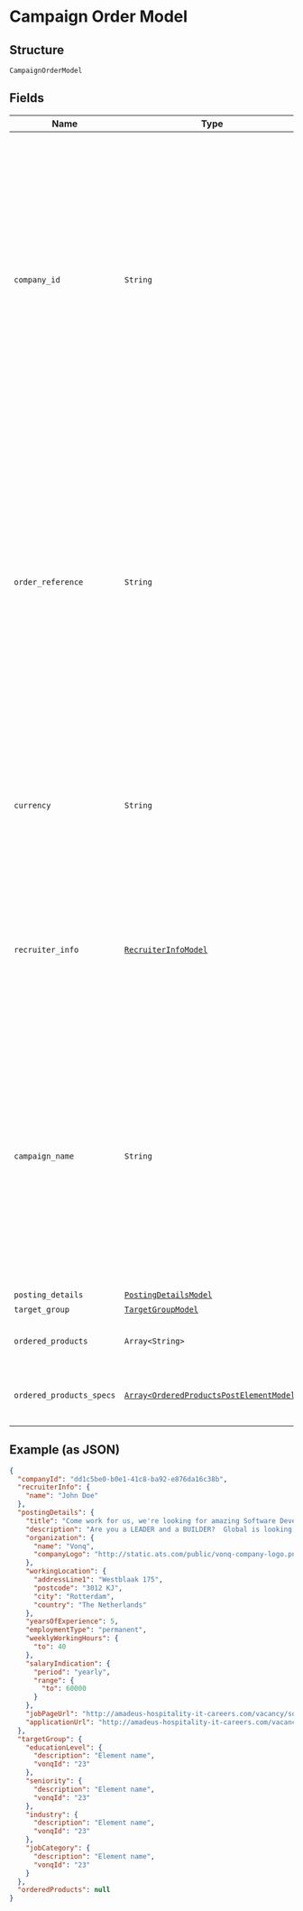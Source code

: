 
# Campaign Order Model

## Structure

`CampaignOrderModel`

## Fields

| Name | Type | Tags | Description |
|  --- | --- | --- | --- |
| `company_id` | `String` | Required | A vendor-related unique identification for the Company that's making the order. Doesn't affect the<br>order process at all, but provides a method for later filtering by this identification. It's also<br>used when creating a unified report of Campaign orders made in a period of time. |
| `order_reference` | `String` | Optional | A vendor-related Reference number for the order. This could be a PO number or an Invoice number.<br>Doesn't affect the order process at all, but provides a way for the ATS to identify the specific<br>order for their internal billing process<br>Maximum length of this field is 80 symbols |
| `currency` | `String` | Optional | An ISO 4217 code for a currency to use for order invoicing.<br>Currently only GBP and USD are supported. Default currency is EUR. |
| `recruiter_info` | [`RecruiterInfoModel`](../../doc/models/recruiter-info-model.md) | Required | Recruiter is the user creating the campaign and you may want to use this to provide filtering by recruiter for groups sharing an account. |
| `campaign_name` | `String` | Optional | Campaign name as it's going to be listed. Doesn't have to resemble the Posting Title.<br>For example, the Campaign name could be **Software Development Manager** while the Posting<br>title could be **Want to lead a Team of Software Developers? Join us** |
| `posting_details` | [`PostingDetailsModel`](../../doc/models/posting-details-model.md) | Required | - |
| `target_group` | [`TargetGroupModel`](../../doc/models/target-group-model.md) | Required | - |
| `ordered_products` | `Array<String>` | Required | A list of the Products selected by the user. |
| `ordered_products_specs` | [`Array<OrderedProductsPostElementModel>`](../../doc/models/ordered-products-post-element-model.md) | Optional | Specification object for some of the ordered products |

## Example (as JSON)

```json
{
  "companyId": "dd1c5be0-b0e1-41c8-ba92-e876da16c38b",
  "recruiterInfo": {
    "name": "John Doe"
  },
  "postingDetails": {
    "title": "Come work for us, we're looking for amazing Software Developers",
    "description": "Are you a LEADER and a BUILDER?  Global is looking for individuals who are dynamic, sales-oriented, and who want to control their destiny.  With a full training programme and consistent support, Global will provide you with the tools to excel in this very lucrative business.",
    "organization": {
      "name": "Vonq",
      "companyLogo": "http://static.ats.com/public/vonq-company-logo.png"
    },
    "workingLocation": {
      "addressLine1": "Westblaak 175",
      "postcode": "3012 KJ",
      "city": "Rotterdam",
      "country": "The Netherlands"
    },
    "yearsOfExperience": 5,
    "employmentType": "permanent",
    "weeklyWorkingHours": {
      "to": 40
    },
    "salaryIndication": {
      "period": "yearly",
      "range": {
        "to": 60000
      }
    },
    "jobPageUrl": "http://amadeus-hospitality-it-careers.com/vacancy/software-development-manager-breda",
    "applicationUrl": "http://amadeus-hospitality-it-careers.com/vacancy/software-development-manager-breda/apply"
  },
  "targetGroup": {
    "educationLevel": {
      "description": "Element name",
      "vonqId": "23"
    },
    "seniority": {
      "description": "Element name",
      "vonqId": "23"
    },
    "industry": {
      "description": "Element name",
      "vonqId": "23"
    },
    "jobCategory": {
      "description": "Element name",
      "vonqId": "23"
    }
  },
  "orderedProducts": null
}
```

